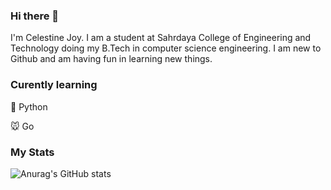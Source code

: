 ### Hi there 👋



I'm Celestine Joy. I am a student at Sahrdaya College of Engineering and Technology doing my B.Tech in computer science engineering. I am new to Github and am having fun in learning new things.


 ### Curently learning
<p> 🐍 Python
<p> 🐭 Go
 
 ### My Stats
 
 ![Anurag's GitHub stats](https://github-readme-stats.vercel.app/api?username=Celestine-Joy)



